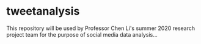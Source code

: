 # tweetanalysis
This repository will be used by Professor Chen Li's summer 2020 research project team for the purpose of social media data analysis...
